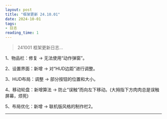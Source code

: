 ```yaml
---
layout: post
title: "框架更新 24.10.01"
date: 2024-10-01
tags: 
- 日志
reading_time: 1
---
```


> 241001 框架更新日志...


1、物品栏：修复 -> 无法使用“动作弹窗”。

2、设置界面：新增 -> 对“HUD边距”进行调整。

3、HUD布局：调整 -> 部分按钮的位置和大小。

4、移动轮盘：新增算法 -> 防止“误触”而向左下移动。(大拇指下方肉肉总是误触屏幕，烦死)

5、布局优化：新增 -> 联机版风格的制作栏2。

-----
